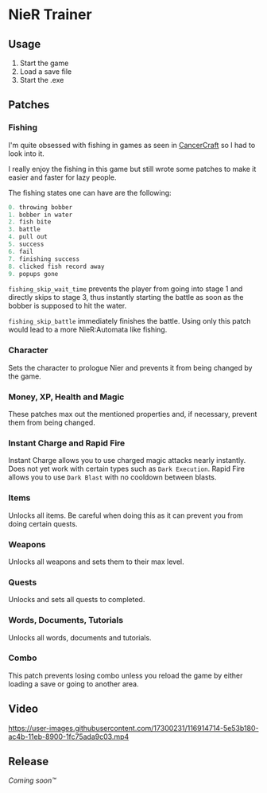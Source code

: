 # NieR Trainer

## Usage

1. Start the game
2. Load a save file
3. Start the .exe

## Patches

### Fishing

I'm quite obsessed with fishing in games as seen in [CancerCraft](https://github.com/Acurisu/CancerCraft) so I had to look into it.

I really enjoy the fishing in this game but still wrote some patches to make it easier and faster for lazy people.

The fishing states one can have are the following:

```c++
0. throwing bobber
1. bobber in water
2. fish bite
3. battle
4. pull out
5. success
6. fail
7. finishing success
8. clicked fish record away
9. popups gone
```

`fishing_skip_wait_time` prevents the player from going into stage 1 and directly skips to stage 3, thus instantly starting the battle as soon as the bobber is supposed to hit the water.

`fishing_skip_battle` immediately finishes the battle. Using only this patch would lead to a more NieR:Automata like fishing.

### Character

Sets the character to prologue Nier and prevents it from being changed by the game.

### Money, XP, Health and Magic

These patches max out the mentioned properties and, if necessary, prevent them from being changed.

### Instant Charge and Rapid Fire

Instant Charge allows you to use charged magic attacks nearly instantly. Does not yet work with certain types such as `Dark Execution`. Rapid Fire allows you to use `Dark Blast` with no cooldown between blasts.

### Items

Unlocks all items. Be careful when doing this as it can prevent you from doing certain quests.

### Weapons

Unlocks all weapons and sets them to their max level.

### Quests

Unlocks and sets all quests to completed.

### Words, Documents, Tutorials

Unlocks all words, documents and tutorials.

### Combo

This patch prevents losing combo unless you reload the game by either loading a save or going to another area.

## Video

https://user-images.githubusercontent.com/17300231/116914714-5e53b180-ac4b-11eb-8900-1fc75ada9c03.mp4

## Release

_Coming soon™_